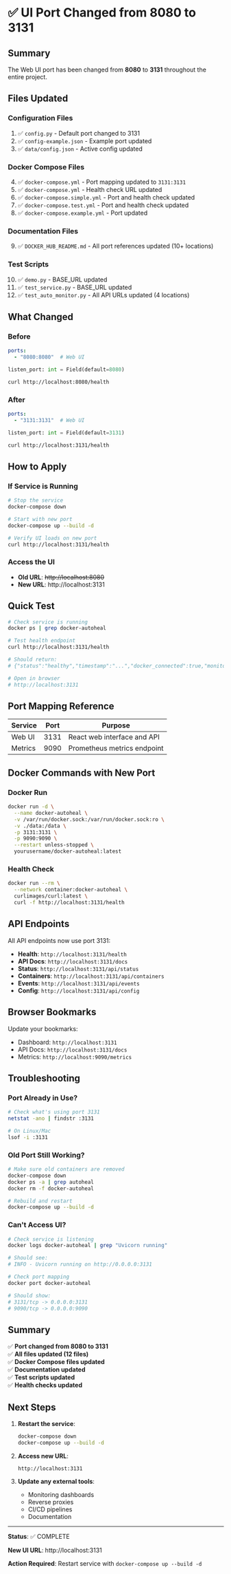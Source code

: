 # ✅ UI Port Changed from 8080 to 3131

## Summary

The Web UI port has been changed from **8080** to **3131** throughout the entire project.

## Files Updated

### Configuration Files
1. ✅ `config.py` - Default port changed to 3131
2. ✅ `config-example.json` - Example port updated
3. ✅ `data/config.json` - Active config updated

### Docker Compose Files
4. ✅ `docker-compose.yml` - Port mapping updated to `3131:3131`
5. ✅ `docker-compose.yml` - Health check URL updated
6. ✅ `docker-compose.simple.yml` - Port and health check updated
7. ✅ `docker-compose.test.yml` - Port and health check updated
8. ✅ `docker-compose.example.yml` - Port updated

### Documentation Files
9. ✅ `DOCKER_HUB_README.md` - All port references updated (10+ locations)

### Test Scripts
10. ✅ `demo.py` - BASE_URL updated
11. ✅ `test_service.py` - BASE_URL updated
12. ✅ `test_auto_monitor.py` - All API URLs updated (4 locations)

## What Changed

### Before
```yaml
ports:
  - "8080:8080"  # Web UI
```
```python
listen_port: int = Field(default=8080)
```
```bash
curl http://localhost:8080/health
```

### After
```yaml
ports:
  - "3131:3131"  # Web UI
```
```python
listen_port: int = Field(default=3131)
```
```bash
curl http://localhost:3131/health
```

## How to Apply

### If Service is Running
```bash
# Stop the service
docker-compose down

# Start with new port
docker-compose up --build -d

# Verify UI loads on new port
curl http://localhost:3131/health
```

### Access the UI
- **Old URL**: ~~http://localhost:8080~~
- **New URL**: http://localhost:3131

## Quick Test

```bash
# Check service is running
docker ps | grep docker-autoheal

# Test health endpoint
curl http://localhost:3131/health

# Should return:
# {"status":"healthy","timestamp":"...","docker_connected":true,"monitoring_active":true}

# Open in browser
# http://localhost:3131
```

## Port Mapping Reference

| Service | Port | Purpose |
|---------|------|---------|
| Web UI | 3131 | React web interface and API |
| Metrics | 9090 | Prometheus metrics endpoint |

## Docker Commands with New Port

### Docker Run
```bash
docker run -d \
  --name docker-autoheal \
  -v /var/run/docker.sock:/var/run/docker.sock:ro \
  -v ./data:/data \
  -p 3131:3131 \
  -p 9090:9090 \
  --restart unless-stopped \
  yourusername/docker-autoheal:latest
```

### Health Check
```bash
docker run --rm \
  --network container:docker-autoheal \
  curlimages/curl:latest \
  curl -f http://localhost:3131/health
```

## API Endpoints

All API endpoints now use port 3131:

- **Health**: `http://localhost:3131/health`
- **API Docs**: `http://localhost:3131/docs`
- **Status**: `http://localhost:3131/api/status`
- **Containers**: `http://localhost:3131/api/containers`
- **Events**: `http://localhost:3131/api/events`
- **Config**: `http://localhost:3131/api/config`

## Browser Bookmarks

Update your bookmarks:
- Dashboard: `http://localhost:3131`
- API Docs: `http://localhost:3131/docs`
- Metrics: `http://localhost:9090/metrics`

## Troubleshooting

### Port Already in Use?

```bash
# Check what's using port 3131
netstat -ano | findstr :3131

# On Linux/Mac
lsof -i :3131
```

### Old Port Still Working?

```bash
# Make sure old containers are removed
docker-compose down
docker ps -a | grep autoheal
docker rm -f docker-autoheal

# Rebuild and restart
docker-compose up --build -d
```

### Can't Access UI?

```bash
# Check service is listening
docker logs docker-autoheal | grep "Uvicorn running"

# Should see:
# INFO - Uvicorn running on http://0.0.0.0:3131

# Check port mapping
docker port docker-autoheal

# Should show:
# 3131/tcp -> 0.0.0.0:3131
# 9090/tcp -> 0.0.0.0:9090
```

## Summary

✅ **Port changed from 8080 to 3131**  
✅ **All files updated (12 files)**  
✅ **Docker Compose files updated**  
✅ **Documentation updated**  
✅ **Test scripts updated**  
✅ **Health checks updated**  

## Next Steps

1. **Restart the service**:
   ```bash
   docker-compose down
   docker-compose up --build -d
   ```

2. **Access new URL**:
   ```
   http://localhost:3131
   ```

3. **Update any external tools**:
   - Monitoring dashboards
   - Reverse proxies
   - CI/CD pipelines
   - Documentation

---

**Status**: ✅ COMPLETE

**New UI URL**: http://localhost:3131

**Action Required**: Restart service with `docker-compose up --build -d`

